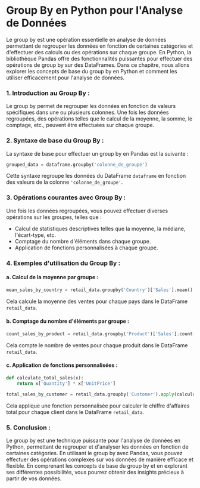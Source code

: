 #  Group By en Python pour l'Analyse de Données

Le group by est une opération essentielle en analyse de données permettant de regrouper les données en fonction de certaines catégories et d'effectuer des calculs ou des opérations sur chaque groupe. En Python, la bibliothèque Pandas offre des fonctionnalités puissantes pour effectuer des opérations de group by sur des DataFrames. Dans ce chapitre, nous allons explorer les concepts de base du group by en Python et comment les utiliser efficacement pour l'analyse de données.

### 1. Introduction au Group By :

Le group by permet de regrouper les données en fonction de valeurs spécifiques dans une ou plusieurs colonnes. Une fois les données regroupées, des opérations telles que le calcul de la moyenne, la somme, le comptage, etc., peuvent être effectuées sur chaque groupe.

### 2. Syntaxe de base du Group By :

La syntaxe de base pour effectuer un group by en Pandas est la suivante :

```python
grouped_data = dataframe.groupby('colonne_de_groupe')
```

Cette syntaxe regroupe les données du DataFrame `dataframe` en fonction des valeurs de la colonne `'colonne_de_groupe'`.

### 3. Opérations courantes avec Group By :

Une fois les données regroupées, vous pouvez effectuer diverses opérations sur les groupes, telles que :

- Calcul de statistiques descriptives telles que la moyenne, la médiane, l'écart-type, etc.
- Comptage du nombre d'éléments dans chaque groupe.
- Application de fonctions personnalisées à chaque groupe.

### 4. Exemples d'utilisation du Group By :

#### a. Calcul de la moyenne par groupe :

```python
mean_sales_by_country = retail_data.groupby('Country')['Sales'].mean()
```

Cela calcule la moyenne des ventes pour chaque pays dans le DataFrame `retail_data`.

#### b. Comptage du nombre d'éléments par groupe :

```python
count_sales_by_product = retail_data.groupby('Product')['Sales'].count()
```

Cela compte le nombre de ventes pour chaque produit dans le DataFrame `retail_data`.

#### c. Application de fonctions personnalisées :

```python
def calculate_total_sales(x):
    return x['Quantity'] * x['UnitPrice']

total_sales_by_customer = retail_data.groupby('Customer').apply(calculate_total_sales)
```

Cela applique une fonction personnalisée pour calculer le chiffre d'affaires total pour chaque client dans le DataFrame `retail_data`.

### 5. Conclusion :

Le group by est une technique puissante pour l'analyse de données en Python, permettant de regrouper et d'analyser les données en fonction de certaines catégories. En utilisant le group by avec Pandas, vous pouvez effectuer des opérations complexes sur vos données de manière efficace et flexible. En comprenant les concepts de base du group by et en explorant ses différentes possibilités, vous pourrez obtenir des insights précieux à partir de vos données.